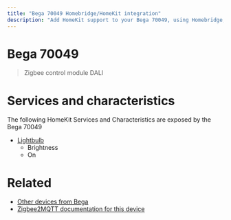 ```yaml
---
title: "Bega 70049 Homebridge/HomeKit integration"
description: "Add HomeKit support to your Bega 70049, using Homebridge, Zigbee2MQTT and homebridge-z2m."
---
```

<!---
This file has been GENERATED using src/docgen/docgen.ts
DO NOT EDIT THIS FILE MANUALLY!
-->
# Bega 70049
> Zigbee control module DALI


# Services and characteristics
The following HomeKit Services and Characteristics are exposed by
the Bega 70049

* [Lightbulb](../../light.md)
  * Brightness
  * On


# Related
* [Other devices from Bega](../index.md#bega)
* [Zigbee2MQTT documentation for this device](https://www.zigbee2mqtt.io/devices/70049.html)